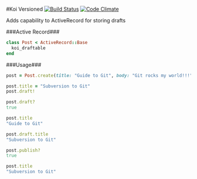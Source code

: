 #Koi Versioned [![Build Status](https://travis-ci.org/rahult/koi_versioned.png?branch=master)](https://travis-ci.org/rahult/koi_versioned) [![Code Climate](https://codeclimate.com/github/rahult/koi_versioned.png)](https://codeclimate.com/github/rahult/koi_versioned)

Adds capability to ActiveRecord for storing drafts


###Active Record###

```ruby
class Post < ActiveRecord::Base
  koi_draftable
end
``` 


###Usage###

```ruby
post = Post.create(title: "Guide to Git", body: "Git rocks my world!!!")

post.title = "Subversion to Git"
post.draft!

post.draft?
true

post.title
"Guide to Git"

post.draft.title
"Subversion to Git"

post.publish?
true

post.title
"Subversion to Git"
```

